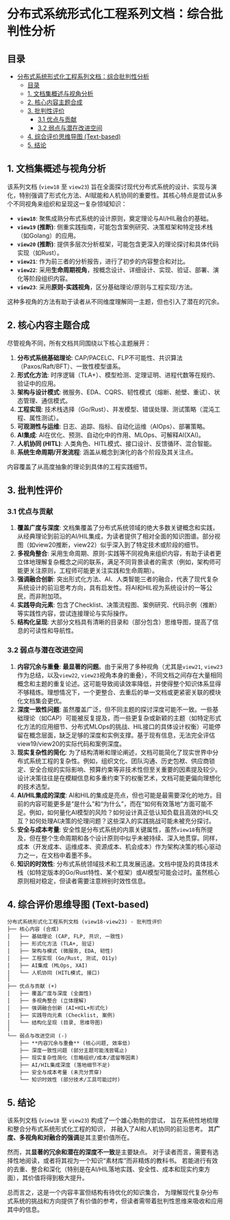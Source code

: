 # 分布式系统形式化工程系列文档：综合批判性分析

## 目录

- [分布式系统形式化工程系列文档：综合批判性分析](#分布式系统形式化工程系列文档综合批判性分析)
  - [目录](#目录)
  - [1. 文档集概述与视角分析](#1-文档集概述与视角分析)
  - [2. 核心内容主题合成](#2-核心内容主题合成)
  - [3. 批判性评价](#3-批判性评价)
    - [3.1 优点与贡献](#31-优点与贡献)
    - [3.2 弱点与潜在改进空间](#32-弱点与潜在改进空间)
  - [4. 综合评价思维导图 (Text-based)](#4-综合评价思维导图-text-based)
  - [5. 结论](#5-结论)

## 1. 文档集概述与视角分析

该系列文档 (`view18` 至 `view23`) 旨在全面探讨现代分布式系统的设计、实现与演化，特别强调了形式化方法、AI赋能和人机协同的重要性。其核心特点是尝试从多个不同视角来组织和呈现这一复杂领域知识：

- **`view18`**: 聚焦成熟分布式系统的设计原则，奠定理论与AI/HIL融合的基础。
- **`view19` (推断)**: 侧重实践指南，可能包含案例研究、决策框架和特定技术栈（如Golang）的应用。
- **`view20` (推断)**: 提供多层次分析框架，可能包含更深入的理论探讨和具体代码实现（如Rust）。
- **`view21`**: 作为前三者的分析报告，进行了初步的内容整合和对比。
- **`view22`**: 采用**生命周期视角**，按概念设计、详细设计、实现、验证、部署、演化等阶段组织内容。
- **`view23`**: 采用**原则-实践视角**，区分基础理论/原则与工程实现/方法。

这种多视角的方法有助于读者从不同维度理解同一主题，但也引入了潜在的冗余。

## 2. 核心内容主题合成

尽管视角不同，所有文档共同围绕以下核心主题展开：

1. **分布式系统基础理论**: CAP/PACELC、FLP不可能性、共识算法（Paxos/Raft/BFT）、一致性模型谱系。
2. **形式化方法**: 时序逻辑（TLA+）、模型检测、定理证明、进程代数等在规约、验证中的应用。
3. **架构与设计模式**: 微服务、EDA、CQRS、韧性模式（熔断、舱壁、重试）、状态管理、通信模式。
4. **工程实现**: 技术栈选择（Go/Rust）、并发模型、错误处理、测试策略（混沌工程、属性测试）。
5. **可观测性与运维**: 日志、追踪、指标、自动化运维（AIOps）、部署策略。
6. **AI集成**: AI在优化、预测、自动化中的作用、MLOps、可解释AI(XAI)。
7. **人机协同 (HITL)**: 人类角色、HITL模式、接口设计、反馈循环、混合智能。
8. **系统生命周期/开发流程**: 涵盖从概念到演化的各个阶段及其关注点。

内容覆盖了从高度抽象的理论到具体的工程实践细节。

## 3. 批判性评价

### 3.1 优点与贡献

1. **覆盖广度与深度**: 文档集覆盖了分布式系统领域的绝大多数关键概念和实践，从经典理论到前沿的AI/HIL集成，为读者提供了相对全面的知识图谱。部分视图（如view20推断，view22）似乎深入到了特定技术或阶段的细节。
2. **多视角整合**: 采用生命周期、原则-实践等不同视角来组织内容，有助于读者更立体地理解复杂概念之间的联系，满足不同背景读者的需求（例如，架构师可能更关注原则，工程师可能更关注实践和生命周期）。
3. **强调融合创新**: 突出形式化方法、AI、人类智能三者的融合，代表了现代复杂系统设计的前沿思考方向，具有启发性。将AI和HIL视为系统设计的一等公民，而非附加项。
4. **实践导向元素**: 包含了Checklist、决策流程图、案例研究、代码示例（推断）等实践性内容，尝试连接理论与实际操作。
5. **结构化呈现**: 大部分文档具有清晰的目录和（部分包含）思维导图，提高了信息的可读性和导航性。

### 3.2 弱点与潜在改进空间

1. **内容冗余与重叠**: **最显著的问题**。由于采用了多种视角（尤其是`view21`, `view23`作为总结，以及`view22`, `view23`视角本身的重叠），不同文档之间存在大量相同概念和主题的重复论述。这可能导致阅读效率降低，并使得整个知识体系显得不够精炼。理想情况下，一个更整合、去重后的单一文档或更紧密关联的模块化文档集会更优。
2. **深度一致性问题**: 虽然覆盖广泛，但不同主题的探讨深度可能不一致。一些基础理论（如CAP）可能被反复提及，而一些更复杂或新颖的主题（如特定形式化方法的应用细节、分布式MLOps的挑战、HIL接口的具体设计权衡）可能停留在概念层面，缺乏足够的深度和实例支撑。基于现有信息，无法完全评估view19/view20的实际代码和案例深度。
3. **现实复杂性的简化**: 为了结构清晰和理论阐述，文档可能简化了现实世界中分布式系统工程的复杂性。例如，组织文化、团队沟通、历史包袱、供应商锁定、安全合规的实际影响、预算约束等非技术性但至关重要的因素提及较少。设计决策往往是在模糊信息和多重约束下的权衡艺术，文档可能更偏向理想化的技术选型。
4. **AI/HIL集成的深度**: AI和HIL的集成是亮点，但也可能是最需要深化的地方。目前的内容可能更多是“是什么”和“为什么”，而在“如何有效落地”方面可能不足。例如，如何量化AI模型的风险？如何设计真正低认知负载且高效的HIL交互？如何处理AI决策的伦理问题？这些深入的实践挑战可能未被充分探讨。
5. **安全与成本考量**: 安全性是分布式系统的内禀关键属性，虽然`view18`有所提及，但在整个生命周期和各个设计原则中似乎未被持续、深入地贯穿。同样，成本（开发成本、运维成本、资源成本、机会成本）作为架构决策的核心驱动力之一，在文档中着墨不多。
6. **知识的时效性**: 分布式系统领域技术和工具发展迅速。文档中提及的具体技术栈（如特定版本的Go/Rust特性、某个框架）或AI模型可能会过时。虽然核心原则相对稳定，但读者需要注意辨别时效性信息。

## 4. 综合评价思维导图 (Text-based)

```text
分布式系统形式化工程系列文档 (view18-view23) - 批判性评价
├── 核心内容 (合成)
│   ├── 基础理论 (CAP, FLP, 共识, 一致性)
│   ├── 形式化方法 (TLA+, 验证)
│   ├── 架构与模式 (微服务, EDA, 韧性)
│   ├── 工程实现 (Go/Rust, 测试, O11y)
│   ├── AI集成 (MLOps, XAI)
│   └── 人机协同 (HITL模式, 接口)
│
├── 优点与贡献 (+)
│   ├── 覆盖广度与深度 (全面性)
│   ├── 多视角整合 (立体理解)
│   ├── 强调融合创新 (AI+HIL+形式化)
│   ├── 实践导向元素 (Checklist, 案例)
│   └── 结构化呈现 (目录, 思维导图)
│
└── 弱点与改进空间 (-)
    ├── **内容冗余与重叠** (核心问题, 效率低)
    ├── 深度一致性问题 (部分主题可能浅尝辄止)
    ├── 现实复杂性简化 (忽略组织/成本/遗留等因素)
    ├── AI/HIL集成深度 (落地细节不足)
    ├── 安全与成本考量 (未充分贯穿)
    └── 知识时效性 (部分技术/工具可能过时)
```

## 5. 结论

该系列文档 (`view18` 至 `view23`) 构成了一个雄心勃勃的尝试，
旨在系统性地梳理和整合分布式系统形式化工程的知识，
并融入了AI和人机协同的前沿思考。
其**广度、多视角和对融合的强调**是其主要价值所在。

然而，其**显著的冗余和潜在的深度不一致**是主要缺点。
对于读者而言，需要有选择性地阅读，或者将其视为一个知识“素材库”而非精炼的教科书。
若能进行有效的去重、整合和深化（特别是在AI/HIL落地实践、安全性、成本和现实约束方面），其价值将得到极大提升。

总而言之，这是一个内容丰富但结构有待优化的知识集合，
为理解现代复杂分布式系统的挑战和方向提供了有价值的参考，但读者需带着批判性思维来吸收和应用其中的信息。
